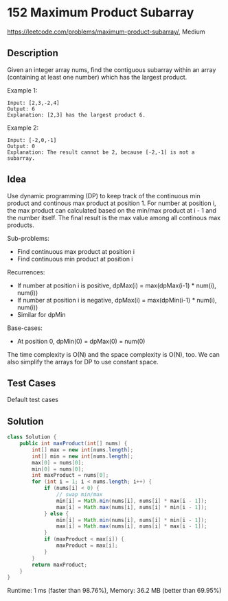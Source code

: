# 152 Maximum Product Subarray

<https://leetcode.com/problems/maximum-product-subarray/>, Medium

## Description

Given an integer array nums, find the contiguous subarray within an array
(containing at least one number) which has the largest product.

Example 1:

```
Input: [2,3,-2,4]
Output: 6
Explanation: [2,3] has the largest product 6.
```

Example 2:

```
Input: [-2,0,-1]
Output: 0
Explanation: The result cannot be 2, because [-2,-1] is not a subarray.
```

## Idea

Use dynamic programming (DP) to keep track of the continuous min product and
continous max product at position 1. For number at position i, the max product
can calculated based on the min/max product at i - 1 and the number itself. The
final result is the max value among all continous max products.

Sub-problems:
- Find continuous max product at position i
- Find continuous min product at position i

Recurrences:
- If number at position i is positive, dpMax(i) = max(dpMax(i-1) * num(i), num(i))
- If number at position i is negative, dpMax(i) = max(dpMin(i-1) * num(i), num(i))
- Similar for dpMin

Base-cases:
- At position 0, dpMin(0) = dpMax(0) = num(0)

The time complexity is O(N) and the space complexity is O(N), too. We can also
simplify the arrays for DP to use constant space.

## Test Cases

Default test cases

## Solution

```java
class Solution {
    public int maxProduct(int[] nums) {
        int[] max = new int[nums.length];
        int[] min = new int[nums.length];
        max[0] = nums[0];
        min[0] = nums[0];
        int maxProduct = nums[0];
        for (int i = 1; i < nums.length; i++) {
            if (nums[i] < 0) {
                // swap min/max
                min[i] = Math.min(nums[i], nums[i] * max[i - 1]);
                max[i] = Math.max(nums[i], nums[i] * min[i - 1]);
            } else {
                min[i] = Math.min(nums[i], nums[i] * min[i - 1]);
                max[i] = Math.max(nums[i], nums[i] * max[i - 1]);
            }
            if (maxProduct < max[i]) {
                maxProduct = max[i];
            }
        }
        return maxProduct;
    }
}
```

Runtime: 1 ms (faster than 98.76%), Memory: 36.2 MB (better than 69.95%)

